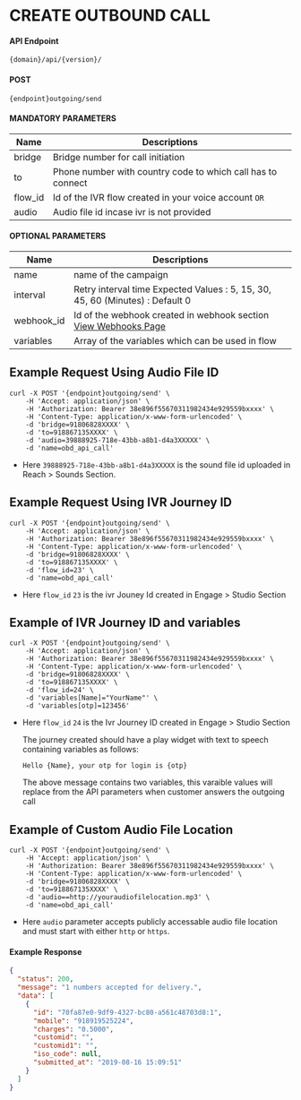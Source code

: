 # CREATE OUTBOUND CALL

#### API Endpoint

```
{domain}/api/{version}/
```

#### POST

```
{endpoint}outgoing/send
```

#### MANDATORY PARAMETERS

| Name   | Descriptions                                                |
| ------ | ----------------------------------------------------------- |
| bridge | Bridge number for call initiation                           |
| to     | Phone number with country code to which call has to connect |
| flow_id | Id of the IVR flow created in your voice account `OR`       |
| audio  | Audio file id incase ivr is not provided                    |

#### OPTIONAL PARAMETERS

| Name       | Descriptions                                                                  |
| ---------- | ----------------------------------------------------------------------------- |
| name       | name of the campaign                                                          |
| interval   | Retry interval time Expected Values : 5, 15, 30, 45, 60 (Minutes) : Default 0 |
| webhook_id | Id of the webhook created in webhook section [View Webhooks Page](/webhooks)  |
| variables  | Array of the variables which can be used in flow  |

## Example Request Using Audio File ID

```
curl -X POST '{endpoint}outgoing/send' \
    -H 'Accept: application/json' \
    -H 'Authorization: Bearer 38e896f55670311982434e929559bxxxx' \
    -H 'Content-Type: application/x-www-form-urlencoded' \
    -d 'bridge=91806828XXXX' \
    -d 'to=918867135XXXX' \
    -d 'audio=39888925-718e-43bb-a8b1-d4a3XXXXX' \
    -d 'name=obd_api_call'
```

- Here `39888925-718e-43bb-a8b1-d4a3XXXXX` is the sound file id uploaded in Reach > Sounds Section.

## Example Request Using IVR Journey ID

```
curl -X POST '{endpoint}outgoing/send' \
    -H 'Accept: application/json' \
    -H 'Authorization: Bearer 38e896f55670311982434e929559bxxxx' \
    -H 'Content-Type: application/x-www-form-urlencoded' \
    -d 'bridge=91806828XXXX' \
    -d 'to=918867135XXXX' \
    -d 'flow_id=23' \
    -d 'name=obd_api_call'
```

- Here `flow_id` `23` is the ivr Jouney Id created in Engage > Studio Section

## Example of IVR Journey ID and variables

```
curl -X POST '{endpoint}outgoing/send' \
    -H 'Accept: application/json' \
    -H 'Authorization: Bearer 38e896f55670311982434e929559bxxxx' \
    -H 'Content-Type: application/x-www-form-urlencoded' \
    -d 'bridge=91806828XXXX' \
    -d 'to=918867135XXXX' \
    -d 'flow_id=24' \
    -d 'variables[Name]="YourName"' \
    -d 'variables[otp]=123456'
```

- Here `flow_id` `24` is the Ivr Journey ID created in Engage > Studio Section

    The journey created should have a play widget with text to speech containing variables as follows:

    `Hello {Name}, your otp for login is {otp}`

    The above message contains two variables, this varaible values will replace from the API parameters when customer answers the outgoing call


## Example of Custom Audio File Location

```
curl -X POST '{endpoint}outgoing/send' \
    -H 'Accept: application/json' \
    -H 'Authorization: Bearer 38e896f55670311982434e929559bxxxx' \
    -H 'Content-Type: application/x-www-form-urlencoded' \
    -d 'bridge=91806828XXXX' \
    -d 'to=918867135XXXX' \
    -d 'audio==http://youraudiofilelocation.mp3' \
    -d 'name=obd_api_call'
```

- Here `audio` parameter accepts publicly accessable audio file location and must start with either `http` or `https`.

#### Example Response

```json
{
  "status": 200,
  "message": "1 numbers accepted for delivery.",
  "data": [
    {
      "id": "70fa87e0-9df9-4327-bc80-a561c48703d8:1",
      "mobile": "918919525224",
      "charges": "0.5000",
      "customid": "",
      "customid1": "",
      "iso_code": null,
      "submitted_at": "2019-08-16 15:09:51"
    }
  ]
}
```
